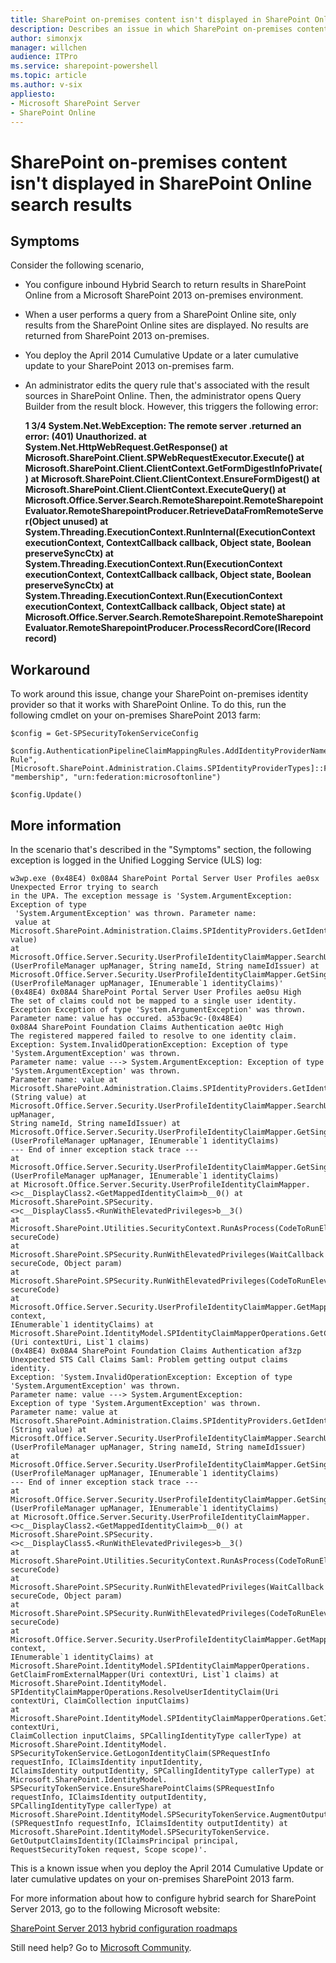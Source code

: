 ```yaml
---
title: SharePoint on-premises content isn't displayed in SharePoint Online search results
description: Describes an issue in which SharePoint on-premises content isn’t displayed as expected in a SharePoint Online search. Provides a workaround.
author: simonxjx
manager: willchen
audience: ITPro
ms.service: sharepoint-powershell
ms.topic: article
ms.author: v-six
appliesto:
- Microsoft SharePoint Server
- SharePoint Online
---
```


# SharePoint on-premises content isn't displayed in SharePoint Online search results  

## Symptoms  

Consider the following scenario,  

- You configure inbound Hybrid Search to return results in SharePoint Online from a Microsoft SharePoint 2013 on-premises environment.   
- When a user performs a query from a SharePoint Online site, only results from the SharePoint Online sites are displayed. No results are returned from SharePoint 2013 on-premises.   
- You deploy the April 2014 Cumulative Update or a later cumulative update to your SharePoint 2013 on-premises farm.   
- An administrator edits the query rule that's associated with the result sources in SharePoint Online. Then, the administrator opens Query Builder from the result block. However, this triggers the following error:

  **1 3/4 System.Net.WebException: The remote server .returned an error: (401) Unauthorized. at System.Net.HttpWebRequest.GetResponse() at Microsoft.SharePoint.Client.SPWebRequestExecutor.Execute() at Microsoft.SharePoint.Client.ClientContext.GetFormDigestInfoPrivate() at Microsoft.SharePoint.Client.ClientContext.EnsureFormDigest() at Microsoft.SharePoint.Client.ClientContext.ExecuteQuery() at Microsoft.Office.Server.Search.RemoteSharepoint.RemoteSharepointEvaluator.RemoteSharepointProducer.RetrieveDataFromRemoteServer(Object unused) at System.Threading.ExecutionContext.RunInternal(ExecutionContext executionContext, ContextCallback callback, Object state, Boolean preserveSyncCtx) at System.Threading.ExecutionContext.Run(ExecutionContext executionContext, ContextCallback callback, Object state, Boolean preserveSyncCtx) at System.Threading.ExecutionContext.Run(ExecutionContext executionContext, ContextCallback callback, Object state) at Microsoft.Office.Server.Search.RemoteSharepoint.RemoteSharepointEvaluator.RemoteSharepointProducer.ProcessRecordCore(IRecord record)**

## Workaround   

To work around this issue, change your SharePoint on-premises identity provider so that it works with SharePoint Online. To do this, run the following cmdlet on your on-premises SharePoint 2013 farm:

```
$config = Get-SPSecurityTokenServiceConfig  

$config.AuthenticationPipelineClaimMappingRules.AddIdentityProviderNameMappingRule("OrgId Rule", [Microsoft.SharePoint.Administration.Claims.SPIdentityProviderTypes]::Forms, "membership", "urn:federation:microsoftonline")  

$config.Update()   
```
## More information  

In the scenario that's described in the "Symptoms" section, the following exception is logged in the Unified Logging Service (ULS) log: 

```
w3wp.exe (0x48E4) 0x08A4 SharePoint Portal Server User Profiles ae0sx Unexpected Error trying to search   
in the UPA. The exception message is 'System.ArgumentException: Exception of type  
 'System.ArgumentException' was thrown. Parameter name:  
 value at Microsoft.SharePoint.Administration.Claims.SPIdentityProviders.GetIdentityProviderType(String value)   
at Microsoft.Office.Server.Security.UserProfileIdentityClaimMapper.SearchUsingNameIdOrThrow  
(UserProfileManager upManager, String nameId, String nameIdIssuer) at   
Microsoft.Office.Server.Security.UserProfileIdentityClaimMapper.GetSingleUserProfileFromClaimsList  
(UserProfileManager upManager, IEnumerable`1 identityClaims)'  
(0x48E4) 0x08A4 SharePoint Portal Server User Profiles ae0su High   
The set of claims could not be mapped to a single user identity. Exception Exception of type 'System.ArgumentException' was thrown.   
Parameter name: value has occured. a53bac9c-(0x48E4)   
0x08A4 SharePoint Foundation Claims Authentication ae0tc High   
The registered mappered failed to resolve to one identity claim.   
Exception: System.InvalidOperationException: Exception of type 'System.ArgumentException' was thrown.   
Parameter name: value ---> System.ArgumentException: Exception of type 'System.ArgumentException' was thrown.   
Parameter name: value at Microsoft.SharePoint.Administration.Claims.SPIdentityProviders.GetIdentityProviderType  
(String value) at Microsoft.Office.Server.Security.UserProfileIdentityClaimMapper.SearchUsingNameIdOrThrow(UserProfileManager upManager,   
String nameId, String nameIdIssuer) at   
Microsoft.Office.Server.Security.UserProfileIdentityClaimMapper.GetSingleUserProfileFromClaimsList  
(UserProfileManager upManager, IEnumerable`1 identityClaims)   
--- End of inner exception stack trace ---   
at Microsoft.Office.Server.Security.UserProfileIdentityClaimMapper.GetSingleUserProfileFromClaimsList  
(UserProfileManager upManager, IEnumerable`1 identityClaims)   
at Microsoft.Office.Server.Security.UserProfileIdentityClaimMapper.  
<>c__DisplayClass2.<GetMappedIdentityClaim>b__0() at Microsoft.SharePoint.SPSecurity.  
<>c__DisplayClass5.<RunWithElevatedPrivileges>b__3()   
at Microsoft.SharePoint.Utilities.SecurityContext.RunAsProcess(CodeToRunElevated secureCode)   
at Microsoft.SharePoint.SPSecurity.RunWithElevatedPrivileges(WaitCallback secureCode, Object param)   
at Microsoft.SharePoint.SPSecurity.RunWithElevatedPrivileges(CodeToRunElevated secureCode)   
at Microsoft.Office.Server.Security.UserProfileIdentityClaimMapper.GetMappedIdentityClaim(Uri context,   
IEnumerable`1 identityClaims) at Microsoft.SharePoint.IdentityModel.SPIdentityClaimMapperOperations.GetClaimFromExternalMapper  
(Uri contextUri, List`1 claims)  
(0x48E4) 0x08A4 SharePoint Foundation Claims Authentication af3zp   
Unexpected STS Call Claims Saml: Problem getting output claims identity.   
Exception: 'System.InvalidOperationException: Exception of type 'System.ArgumentException' was thrown.   
Parameter name: value ---> System.ArgumentException:   
Exception of type 'System.ArgumentException' was thrown.   
Parameter name: value at Microsoft.SharePoint.Administration.Claims.SPIdentityProviders.GetIdentityProviderType  
(String value) at Microsoft.Office.Server.Security.UserProfileIdentityClaimMapper.SearchUsingNameIdOrThrow  
(UserProfileManager upManager, String nameId, String nameIdIssuer)   
at Microsoft.Office.Server.Security.UserProfileIdentityClaimMapper.GetSingleUserProfileFromClaimsList  
(UserProfileManager upManager, IEnumerable`1 identityClaims)   
--- End of inner exception stack trace ---   
at Microsoft.Office.Server.Security.UserProfileIdentityClaimMapper.GetSingleUserProfileFromClaimsList  
(UserProfileManager upManager, IEnumerable`1 identityClaims)   
at Microsoft.Office.Server.Security.UserProfileIdentityClaimMapper.  
<>c__DisplayClass2.<GetMappedIdentityClaim>b__0() at Microsoft.SharePoint.SPSecurity.  
<>c__DisplayClass5.<RunWithElevatedPrivileges>b__3()   
at Microsoft.SharePoint.Utilities.SecurityContext.RunAsProcess(CodeToRunElevated secureCode)   
at Microsoft.SharePoint.SPSecurity.RunWithElevatedPrivileges(WaitCallback secureCode, Object param)   
at Microsoft.SharePoint.SPSecurity.RunWithElevatedPrivileges(CodeToRunElevated secureCode)   
at Microsoft.Office.Server.Security.UserProfileIdentityClaimMapper.GetMappedIdentityClaim(Uri context,   
IEnumerable`1 identityClaims) at Microsoft.SharePoint.IdentityModel.SPIdentityClaimMapperOperations.  
GetClaimFromExternalMapper(Uri contextUri, List`1 claims) at Microsoft.SharePoint.IdentityModel.  
SPIdentityClaimMapperOperations.ResolveUserIdentityClaim(Uri contextUri, ClaimCollection inputClaims)   
at Microsoft.SharePoint.IdentityModel.SPIdentityClaimMapperOperations.GetIdentityClaim(Uri contextUri,   
ClaimCollection inputClaims, SPCallingIdentityType callerType) at Microsoft.SharePoint.IdentityModel.  
SPSecurityTokenService.GetLogonIdentityClaim(SPRequestInfo requestInfo, IClaimsIdentity inputIdentity,   
IClaimsIdentity outputIdentity, SPCallingIdentityType callerType) at Microsoft.SharePoint.IdentityModel.  
SPSecurityTokenService.EnsureSharePointClaims(SPRequestInfo requestInfo, IClaimsIdentity outputIdentity,   
SPCallingIdentityType callerType) at Microsoft.SharePoint.IdentityModel.SPSecurityTokenService.AugmentOutputIdentityForRequest  
(SPRequestInfo requestInfo, IClaimsIdentity outputIdentity) at Microsoft.SharePoint.IdentityModel.SPSecurityTokenService.  
GetOutputClaimsIdentity(IClaimsPrincipal principal, RequestSecurityToken request, Scope scope)'.   
```

This is a known issue when you deploy the April 2014 Cumulative Update or later cumulative updates on your on-premises SharePoint 2013 farm.  

For more information about how to configure hybrid search for SharePoint Server 2013, go to the following Microsoft website:

[SharePoint Server 2013 hybrid configuration roadmaps](https://technet.microsoft.com/library/dn197168.aspx)  

Still need help? Go to [Microsoft Community](https://answers.microsoft.com/).
